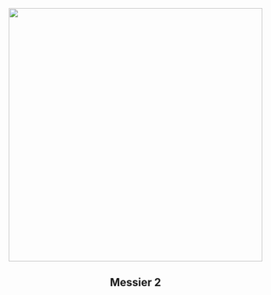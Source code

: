 
<p align="center"><img src="https://apod.nasa.gov/apod/image/2412/potw1913aM2_1024.jpg" width="500" height="500"></p>
<h2 align="center"> Messier 2 </h2>
